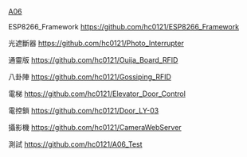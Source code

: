 <u>[A06](https://github.com/A8222838/A06)</u>

ESP8266_Framework
https://github.com/hc0121/ESP8266_Framework

光遮斷器
https://github.com/hc0121/Photo_Interrupter

通靈版
https://github.com/hc0121/Ouija_Board_RFID

八卦陣
https://github.com/hc0121/Gossiping_RFID

電梯
https://github.com/hc0121/Elevator_Door_Control

電控鎖
https://github.com/hc0121/Door_LY-03

攝影機
https://github.com/hc0121/CameraWebServer

測試
https://github.com/hc0121/A06_Test 
